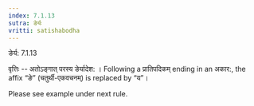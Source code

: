 ```yaml
---
index: 7.1.13
sutra: ङेर्यः
vritti: satishabodha
---
```



 ङेर्य: 7.1.13 


वृत्तिः -- अतोऽङ्गात् परस्य ङेर्यादेश: । Following a प्रातिपदिकम् ending in an अकार:, the affix “ङे” (चतुर्थी-एकवचनम्) is replaced by “य”। 


Please see example under next rule. 



